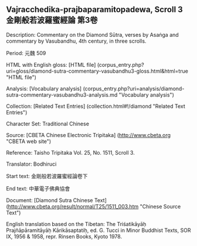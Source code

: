 ## Vajracchedika-prajbaparamitopadewa, Scroll 3 金剛般若波羅蜜經論 第3卷

Description: Commentary on the Diamond Sūtra, verses by Asaṅga and commentary by Vasubandhu, 4th century, in three scrolls.

Period: 元魏 509

HTML with English gloss: [HTML file] (corpus_entry.php?uri=gloss/diamond-sutra-commentary-vasubandhu3-gloss.html&html=true "HTML file")

Analysis: [Vocabulary analysis] (corpus_entry.php?uri=analysis/diamond-sutra-commentary-vasubandhu3-analysis.md "Vocabulary analysis")

Collection: [Related Text Entries] (collection.html#!/diamond "Related Text Entries")

Character Set: Traditional Chinese

Source: [CBETA Chinese Electronic Tripitaka] (http://www.cbeta.org "CBETA web site")

Reference: Taisho Tripitaka Vol. 25, No. 1511, Scroll 3.

Translator: Bodhiruci

Start text: 金剛般若波羅蜜經論卷下

End text: 中華電子佛典協會

Document: [Diamond Sutra Chinese Text] (http://www.cbeta.org/result/normal/T25/1511_003.htm "Chinese Source Text")

English translation based on the Tibetan: The Triśatikāyāḥ Prajñāpāramitāyāḥ Kārikāsaptatiḥ, ed. G. Tucci in Minor Buddhist Texts, SOR IX, 1956 & 1958, repr. Rinsen Books, Kyoto 1978.

